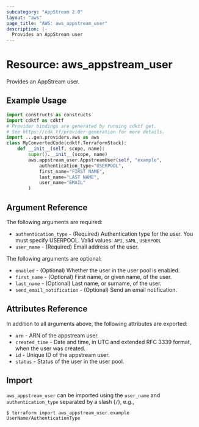 ```yaml
---
subcategory: "AppStream 2.0"
layout: "aws"
page_title: "AWS: aws_appstream_user"
description: |-
  Provides an AppStream user
---
```


# Resource: aws_appstream_user

Provides an AppStream user.

## Example Usage

```python
import constructs as constructs
import cdktf as cdktf
# Provider bindings are generated by running cdktf get.
# See https://cdk.tf/provider-generation for more details.
import ...gen.providers.aws as aws
class MyConvertedCode(cdktf.TerraformStack):
    def __init__(self, scope, name):
        super().__init__(scope, name)
        aws.appstream_user.AppstreamUser(self, "example",
            authentication_type="USERPOOL",
            first_name="FIRST NAME",
            last_name="LAST NAME",
            user_name="EMAIL"
        )
```

## Argument Reference

The following arguments are required:

* `authentication_type` - (Required) Authentication type for the user. You must specify USERPOOL. Valid values: `API`, `SAML`, `USERPOOL`
* `user_name` - (Required) Email address of the user.

The following arguments are optional:

* `enabled` - (Optional) Whether the user in the user pool is enabled.
* `first_name` - (Optional) First name, or given name, of the user.
* `last_name` - (Optional) Last name, or surname, of the user.
* `send_email_notification` - (Optional) Send an email notification.

## Attributes Reference

In addition to all arguments above, the following attributes are exported:

* `arn` - ARN of the appstream user.
* `created_time` - Date and time, in UTC and extended RFC 3339 format, when the user was created.
* `id` - Unique ID of the appstream user.
* `status` - Status of the user in the user pool.

## Import

`aws_appstream_user` can be imported using the `user_name` and `authentication_type` separated by a slash (`/`), e.g.,

```
$ terraform import aws_appstream_user.example UserName/AuthenticationType
```

<!-- cache-key: cdktf-0.17.0-pre.15 input-718755607ab53eb12a7512abd51cb77742bd75a9f7c4d81ee53c2daa96ed98e4 -->
